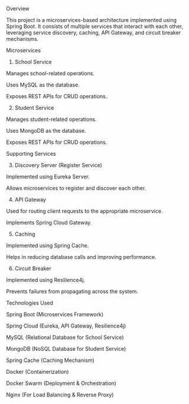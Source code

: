 Overview

This project is a microservices-based architecture implemented using Spring Boot. It consists of multiple services that interact with each other, leveraging service discovery, caching, API Gateway, and circuit breaker mechanisms.

Microservices

1. School Service

Manages school-related operations.

Uses MySQL as the database.

Exposes REST APIs for CRUD operations.

2. Student Service

Manages student-related operations.

Uses MongoDB as the database.

Exposes REST APIs for CRUD operations.

Supporting Services

3. Discovery Server (Register Service)

Implemented using Eureka Server.

Allows microservices to register and discover each other.

4. API Gateway

Used for routing client requests to the appropriate microservice.

Implements Spring Cloud Gateway.

5. Caching

Implemented using Spring Cache.

Helps in reducing database calls and improving performance.

6. Circuit Breaker

Implemented using Resilience4j.

Prevents failures from propagating across the system.

Technologies Used

Spring Boot (Microservices Framework)

Spring Cloud (Eureka, API Gateway, Resilience4j)

MySQL (Relational Database for School Service)

MongoDB (NoSQL Database for Student Service)

Spring Cache (Caching Mechanism)

Docker (Containerization)

Docker Swarm (Deployment & Orchestration)

Nginx (For Load Balancing & Reverse Proxy)


